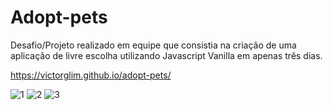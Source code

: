 # Adopt-pets

Desafio/Projeto realizado em equipe que consistia na criação de uma aplicação de livre escolha utilizando Javascript Vanilla em apenas três dias.

https://victorglim.github.io/adopt-pets/

![1](https://user-images.githubusercontent.com/109770689/205453982-ee16dd10-cfc7-4170-a942-6833bcfb0b13.png)
![2](https://user-images.githubusercontent.com/109770689/205453988-24fd1df3-d2b2-48ee-b74a-33d4105293fc.png)
![3](https://user-images.githubusercontent.com/109770689/205453989-d1501473-6cc1-43d5-809b-e42dd2be4a6c.png)
